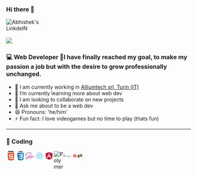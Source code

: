 ### Hi there 👋

<a href="https://www.linkedin.com/in/sweetorino/">
  <img align="left" alt="Abhishek's LinkdeIN" width="150px" height="50px" src="https://cdn.pixabay.com/photo/2020/07/07/11/26/linkedin-5380185_960_720.png" />
</a>

<br /><br /><br />
<img src="https://s8.gifyu.com/images/ezgif.com-resize-1.gif">

### 💻 Web Developer 🌱I have finally reached my goal, to make my passion a job but with the desire to grow professionally unchanged.

- 🔭 I am currently working in [Alliumtech srl, Turin (IT)][website]
- 🌱 I’m currently learning more about web dev
- 👯 I am looking to collaborate on new projects
- 💬 Ask me about to be a web dev
- 😄 Pronouns: 'he/him'
- ⚡ Fun fact: I love videogames but no time to play (thats fun)

---

### 🚀 Coding

<a href="https://developer.mozilla.org/it/docs/Web/HTML/HTML5">
<img align="left" alt="HTML5" width="26px" src="https://raw.githubusercontent.com/github/explore/80688e429a7d4ef2fca1e82350fe8e3517d3494d/topics/html/html.png" />
</a>

<a href="https://developer.mozilla.org/it/docs/Web/CSS">
<img align="left" alt="CSS3" width="26px" src="https://raw.githubusercontent.com/github/explore/80688e429a7d4ef2fca1e82350fe8e3517d3494d/topics/css/css.png" />
</a>

<a href="https://sass-lang.com/documentation">
<img align="left" alt="Sass" width="26px" src="https://raw.githubusercontent.com/github/explore/80688e429a7d4ef2fca1e82350fe8e3517d3494d/topics/sass/sass.png" />
</a>

<a href="https://reactjs.org/docs/getting-started.html">
<img align="left" alt="React" width="26px" src="https://raw.githubusercontent.com/github/explore/80688e429a7d4ef2fca1e82350fe8e3517d3494d/topics/react/react.png" />
</a>

<a href="https://angular.io/docs">
<img align="left" alt="Angular" width="26px" src="https://raw.githubusercontent.com/github/explore/80688e429a7d4ef2fca1e82350fe8e3517d3494d/topics/angular/angular.png" />
</a>

<a href="https://www.polymer-project.org/">
<img align="left" alt="Polymer" width="26px" src="https://avatars2.githubusercontent.com/u/2159051?s=200&v=4" />
</a>

<a href="https://docs.mongodb.com/">
<img align="left" alt="MongoDB" width="26px" src="https://raw.githubusercontent.com/github/explore/80688e429a7d4ef2fca1e82350fe8e3517d3494d/topics/mongodb/mongodb.png" />
</a>

<a href="https://docs.github.com/en">
<img align="left" alt="MongoDB" width="26px" src="https://raw.githubusercontent.com/github/explore/80688e429a7d4ef2fca1e82350fe8e3517d3494d/topics/git/git.png" />
</a>

<br/>

<!-- LINKS -->

[website]: https://www.alliumtech.it/

